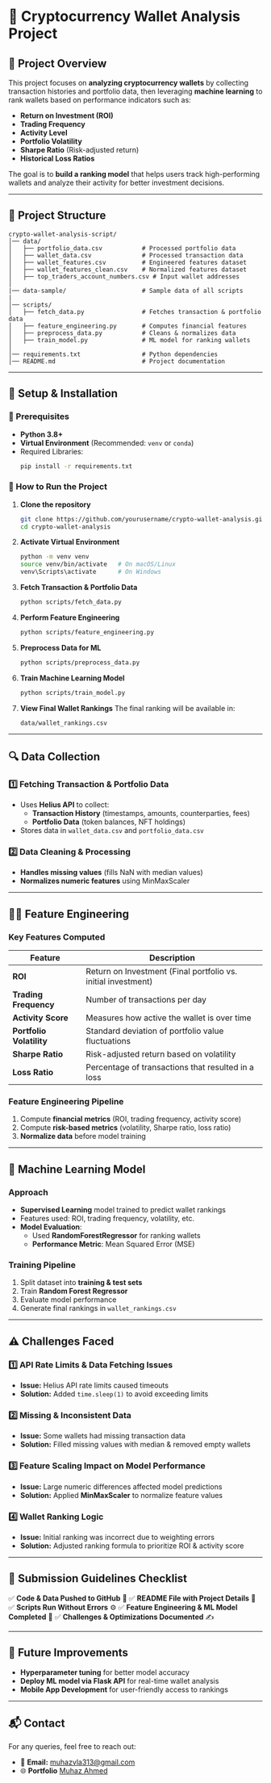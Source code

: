 # 📌 Cryptocurrency Wallet Analysis Project

## 📖 Project Overview

This project focuses on **analyzing cryptocurrency wallets** by collecting transaction histories and portfolio data, then leveraging **machine learning** to rank wallets based on performance indicators such as:

- **Return on Investment (ROI)**
- **Trading Frequency**
- **Activity Level**
- **Portfolio Volatility**
- **Sharpe Ratio** (Risk-adjusted return)
- **Historical Loss Ratios**

The goal is to **build a ranking model** that helps users track high-performing wallets and analyze their activity for better investment decisions.

---

## 📂 Project Structure

```
crypto-wallet-analysis-script/
│── data/
│   ├── portfolio_data.csv           # Processed portfolio data
│   ├── wallet_data.csv              # Processed transaction data
│   ├── wallet_features.csv          # Engineered features dataset
│   ├── wallet_features_clean.csv    # Normalized features dataset
│   ├── top_traders_account_numbers.csv # Input wallet addresses
│
|── data-sample/                     # Sample data of all scripts
|
│── scripts/
│   ├── fetch_data.py                # Fetches transaction & portfolio data
│   ├── feature_engineering.py       # Computes financial features
│   ├── preprocess_data.py           # Cleans & normalizes data
│   ├── train_model.py               # ML model for ranking wallets
│
│── requirements.txt                 # Python dependencies
│── README.md                        # Project documentation
```

---

## 🔧 Setup & Installation

### 📌 Prerequisites

- **Python 3.8+**
- **Virtual Environment** (Recommended: `venv` or `conda`)
- Required Libraries:
  ```sh
  pip install -r requirements.txt
  ```

### 🚀 How to Run the Project

1. **Clone the repository**

   ```sh
   git clone https://github.com/yourusername/crypto-wallet-analysis.git
   cd crypto-wallet-analysis
   ```

2. **Activate Virtual Environment**

   ```sh
   python -m venv venv
   source venv/bin/activate   # On macOS/Linux
   venv\Scripts\activate      # On Windows
   ```

3. **Fetch Transaction & Portfolio Data**

   ```sh
   python scripts/fetch_data.py
   ```

4. **Perform Feature Engineering**

   ```sh
   python scripts/feature_engineering.py
   ```

5. **Preprocess Data for ML**

   ```sh
   python scripts/preprocess_data.py
   ```

6. **Train Machine Learning Model**

   ```sh
   python scripts/train_model.py
   ```

7. **View Final Wallet Rankings** The final ranking will be available in:

   ```sh
   data/wallet_rankings.csv
   ```

---

## 🔍 Data Collection

### **1️⃣ Fetching Transaction & Portfolio Data**

- Uses **Helius API** to collect:
  - **Transaction History** (timestamps, amounts, counterparties, fees)
  - **Portfolio Data** (token balances, NFT holdings)
- Stores data in `wallet_data.csv` and `portfolio_data.csv`

### **2️⃣ Data Cleaning & Processing**

- **Handles missing values** (fills NaN with median values)
- **Normalizes numeric features** using MinMaxScaler

---

## 🧑‍💻 Feature Engineering

### **Key Features Computed**

| Feature                  | Description                                                   |
| ------------------------ | ------------------------------------------------------------- |
| **ROI**                  | Return on Investment (Final portfolio vs. initial investment) |
| **Trading Frequency**    | Number of transactions per day                                |
| **Activity Score**       | Measures how active the wallet is over time                   |
| **Portfolio Volatility** | Standard deviation of portfolio value fluctuations            |
| **Sharpe Ratio**         | Risk-adjusted return based on volatility                      |
| **Loss Ratio**           | Percentage of transactions that resulted in a loss            |

### **Feature Engineering Pipeline**

1. Compute **financial metrics** (ROI, trading frequency, activity score)
2. Compute **risk-based metrics** (volatility, Sharpe ratio, loss ratio)
3. **Normalize data** before model training

---

## 🤖 Machine Learning Model

### **Approach**

- **Supervised Learning** model trained to predict wallet rankings
- Features used: ROI, trading frequency, volatility, etc.
- **Model Evaluation**:
  - Used **RandomForestRegressor** for ranking wallets
  - **Performance Metric**: Mean Squared Error (MSE)

### **Training Pipeline**

1. Split dataset into **training & test sets**
2. Train **Random Forest Regressor**
3. Evaluate model performance
4. Generate final rankings in `wallet_rankings.csv`

---

## ⚠️ Challenges Faced

### **1️⃣ API Rate Limits & Data Fetching Issues**

- **Issue:** Helius API rate limits caused timeouts
- **Solution:** Added `time.sleep(1)` to avoid exceeding limits

### **2️⃣ Missing & Inconsistent Data**

- **Issue:** Some wallets had missing transaction data
- **Solution:** Filled missing values with median & removed empty wallets

### **3️⃣ Feature Scaling Impact on Model Performance**

- **Issue:** Large numeric differences affected model predictions
- **Solution:** Applied **MinMaxScaler** to normalize feature values

### **4️⃣ Wallet Ranking Logic**

- **Issue:** Initial ranking was incorrect due to weighting errors
- **Solution:** Adjusted ranking formula to prioritize ROI & activity score

---

## 📌 Submission Guidelines Checklist

✅ **Code & Data Pushed to GitHub** 🔗 ✅ **README File with Project Details** 📄 ✅ **Scripts Run Without Errors** ⚙️ ✅ **Feature Engineering & ML Model Completed** 🚀 ✅ **Challenges & Optimizations Documented** ✍️

---

## 📢 Future Improvements

- **Hyperparameter tuning** for better model accuracy
- **Deploy ML model via Flask API** for real-time wallet analysis
- **Mobile App Development** for user-friendly access to rankings

---

## 📬 Contact

For any queries, feel free to reach out:

- 📧 **Email:** [muhazvla313@gmail.com](mailto\:muhazvla313@gmail.com)
- 🌐 **Portfolio** [Muhaz Ahmed](https://muhazahmed.com)


